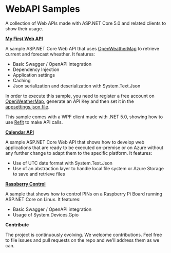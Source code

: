 # WebAPI Samples

A collection of Web APIs made with ASP.NET Core 5.0 and related clients to show their usage.

**[My First Web API](src/MyFirstWebApi/)**

A sample ASP.NET Core Web API that uses [OpenWeatherMap](https://openweathermap.org) to retrieve current and forecast wheather. It features:

- Basic Swagger / OpenAPI integration
- Dependency Injection
- Application settings
- Caching
- Json serialization and deserialization with System.Text.Json 

In order to execute this sample, you need to register a free account on [OpenWeatherMap](https://openweathermap.org), generate an API Key and then set it in the [appsettings.json file](src/MyFirstWebApi/appsettings.json#L3).

This sample comes with a WPF client made with .NET 5.0, showing how to use [Refit](https://github.com/reactiveui/refit) to make API calls.

**[Calendar API](src/CalendarApi/)**

A sample ASP.NET Core Web API that shows how to develop web applications that are ready to be executed on-premise or on Azure without any further change to adapt them to the specific platform. It features:

- Use of UTC date format with System.Text.Json
- Use of an abstraction layer to handle local file system or Azure Storage to save and retrieve files

**[Raspberry Control](src/RaspberryControl/)**

A sample that shows how to control PINs on a Raspberry Pi Board running ASP.NET Core on Linux. It features:

- Basic Swagger / OpenAPI integration
- Usage of System.Devices.Gpio

**Contribute**

The project is continuously evolving. We welcome contributions. Feel free to file issues and pull requests on the repo and we'll address them as we can.
